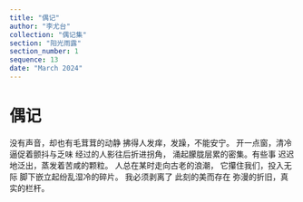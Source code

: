 ```yaml
---
title: "偶记"
author: "李尤台"
collection: "偶记集"
section: "阳光雨露"
section_number: 1
sequence: 13
date: "March 2024"
---
```


# 偶记

没有声音，却也有毛茸茸的动静
拂得人发痒，发躁，不能安宁。
开一点窗，清冷逼促着颤抖与乏味
经过的人影往后折进拐角，
涌起朦胧层累的密集。有些事
迟迟地泛出，蒸发着苦咸的颗粒。
人总在某时走向古老的浪潮，
它攥住我们，投入无际
脚下嵌立起纷乱湿冷的碎片。
我必须剥离了 此刻的美而存在
弥漫的折旧，真实的栏杆。
